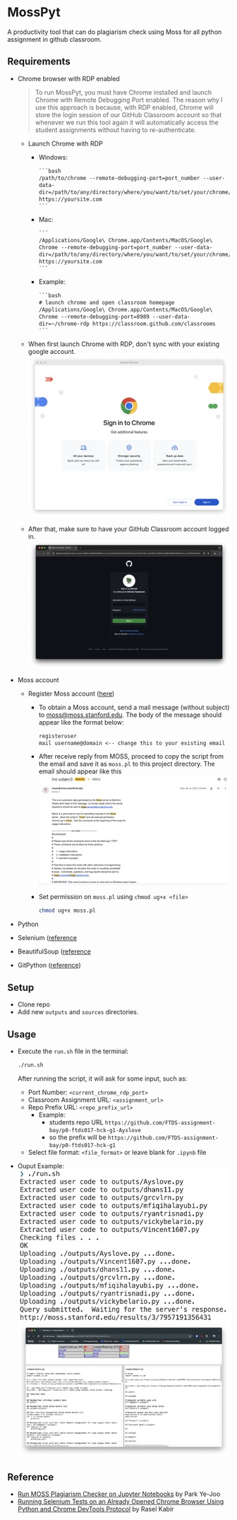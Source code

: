 # MossPyt

A productivity tool that can do plagiarism check using Moss for all python assignment in github classroom.

## Requirements

- Chrome browser with RDP enabled
    > To run MossPyt, you must have Chrome installed and launch Chrome with Remote Debugging Port enabled. The reason why I use this approach is because, with RDP enabled, Chrome will store the login session of our GitHub Classroom account so that whenever we run this tool again it will automatically access the student assignments without having to re-authenticate.
  - Launch Chrome with RDP
    - Windows:

          ```bash
          /path/to/chrome --remote-debugging-port=port_number --user-data-dir=/path/to/any/directory/where/you/want/to/set/your/chrome/profile https://yoursite.com
          ```

    - Mac:

          ```
          /Applications/Google\ Chrome.app/Contents/MacOS/Google\ Chrome --remote-debugging-port=port_number --user-data-dir=/path/to/any/directory/where/you/want/to/set/your/chrome/profile https://yoursite.com
          ```

    - Example:

          ```bash
          # launch chrome and open classroom homepage
          /Applications/Google\ Chrome.app/Contents/MacOS/Google\ Chrome --remote-debugging-port=8989 --user-data-dir=~/chrome-rdp https://classroom.github.com/classrooms
          ```

  - When first launch Chrome with RDP, don't sync with your existing google account.
        ![alt text](docs/image5.png)

  - After that, make sure to have your GitHub Classroom account logged in.
        ![alt text](docs/image4.png)
- Moss account
  - Register Moss account ([here](https://theory.stanford.edu/~aiken/moss/))
    - To obtain a Moss account, send a mail message (without subject) to <moss@moss.stanford.edu>. The body of the message should appear like the format below:

        ```text
        registeruser
        mail username@domain <-- change this to your existing email
        ```

    - After receive reply from MOSS, proceed to copy the script from the email and save it as `moss.pl` to this project directory. The email should appear like this
        ![alt text](docs/image1.png)
    - Set permission on `moss.pl` using `chmod ug+x <file>`

        ```bash
        chmod ug+x moss.pl
        ```

- Python
- Selenium ([reference](https://selenium-python.readthedocs.io/installation.html)
- BeautifulSoup ([reference](https://www.crummy.com/software/BeautifulSoup/#Download)
- GitPython ([reference](https://github.com/gitpython-developers/GitPython))

## Setup

- Clone repo
- Add new `outputs` and `sources` directories.

## Usage

- Execute the `run.sh` file in the terminal:

  ```bash
  ./run.sh
  ```

  After running the script, it will ask for some input, such as:
  - Port Number: `<current_chrome_rdp_port>`
  - Classroom Assignment URL: `<assignment_url>`
  - Repo Prefix URL: `<repo_prefix_url>`
    - Example:
      - students repo URL
            ```https://github.com/FTDS-assignment-bay/p0-ftds017-hck-g1-Ayslove```
      - so the prefix will be
            ```https://github.com/FTDS-assignment-bay/p0-ftds017-hck-g1```
  - Select file format: `<file_format>` or leave blank for `.ipynb` file

- Ouput Example:
    ![alt text](docs/image2.png)
    ![alt text](docs/image6.png)

## Reference

- [Run MOSS Plagiarism Checker on Jupyter Notebooks](https://park.is/blog_posts/20230420_running_moss_plagiarism_checker) by Park Ye-Joo
- [Running Selenium Tests on an Already Opened Chrome Browser Using Python and Chrome DevTools Protocol](https://www.linkedin.com/pulse/running-selenium-tests-already-opened-chrome-browser-using-kabir) by Rasel Kabir
